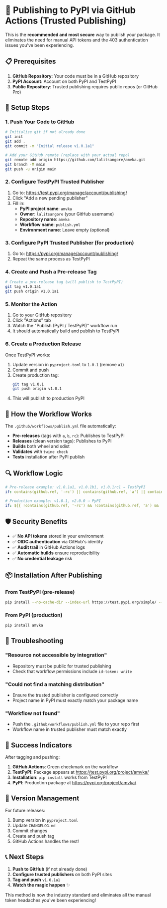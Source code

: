 # 🚀 Publishing to PyPI via GitHub Actions (Trusted Publishing)

This is the **recommended and most secure** way to publish your package. It eliminates the need for manual API tokens and the 403 authentication issues you've been experiencing.

## 📋 Prerequisites

1. **GitHub Repository**: Your code must be in a GitHub repository
2. **PyPI Account**: Account on both PyPI and TestPyPI
3. **Public Repository**: Trusted publishing requires public repos (or GitHub Pro)

## 🔧 Setup Steps

### 1. Push Your Code to GitHub

```bash
# Initialize git if not already done
git init
git add .
git commit -m "Initial release v1.0.1a1"

# Add your GitHub remote (replace with your actual repo)
git remote add origin https://github.com/lalitsangore/amvka.git
git branch -M main
git push -u origin main
```

### 2. Configure TestPyPI Trusted Publisher

1. Go to: https://test.pypi.org/manage/account/publishing/
2. Click "Add a new pending publisher"
3. Fill in:
   - **PyPI project name**: `amvka`
   - **Owner**: `lalitsangore` (your GitHub username)
   - **Repository name**: `amvka`
   - **Workflow name**: `publish.yml`
   - **Environment name**: Leave empty (optional)

### 3. Configure PyPI Trusted Publisher (for production)

1. Go to: https://pypi.org/manage/account/publishing/
2. Repeat the same process as TestPyPI

### 4. Create and Push a Pre-release Tag

```bash
# Create a pre-release tag (will publish to TestPyPI)
git tag v1.0.1a1
git push origin v1.0.1a1
```

### 5. Monitor the Action

1. Go to your GitHub repository
2. Click "Actions" tab
3. Watch the "Publish (PyPI / TestPyPI)" workflow run
4. It should automatically build and publish to TestPyPI

### 6. Create a Production Release

Once TestPyPI works:

1. Update version in `pyproject.toml` to `1.0.1` (remove `a1`)
2. Commit and push
3. Create production tag:
   ```bash
   git tag v1.0.1
   git push origin v1.0.1
   ```
4. This will publish to production PyPI

## 🎯 How the Workflow Works

The `.github/workflows/publish.yml` file automatically:

- **Pre-releases** (tags with `a`, `b`, `rc`): Publishes to TestPyPI
- **Releases** (clean version tags): Publishes to PyPI
- **Builds** both wheel and sdist
- **Validates** with `twine check`
- **Tests** installation after PyPI publish

## 🔍 Workflow Logic

```yaml
# Pre-release example: v1.0.1a1, v1.0.1b1, v1.0.1rc1 → TestPyPI
if: contains(github.ref, '-rc') || contains(github.ref, 'a') || contains(github.ref, 'b')

# Production example: v1.0.1, v2.0.0 → PyPI  
if: ${{ !contains(github.ref, '-rc') && !contains(github.ref, 'a') && !contains(github.ref, 'b') }}
```

## 🛡️ Security Benefits

- ✅ **No API tokens** stored in your environment
- ✅ **OIDC authentication** via GitHub's identity
- ✅ **Audit trail** in GitHub Actions logs
- ✅ **Automatic builds** ensure reproducibility
- ✅ **No credential leakage** risk

## 📦 Installation After Publishing

### From TestPyPI (pre-release)
```bash
pip install --no-cache-dir --index-url https://test.pypi.org/simple/ --extra-index-url https://pypi.org/simple amvka==1.0.1a1
```

### From PyPI (production)
```bash
pip install amvka
```

## 🚨 Troubleshooting

### "Resource not accessible by integration"
- Repository must be public for trusted publishing
- Check that workflow permissions include `id-token: write`

### "Could not find a matching distribution"
- Ensure the trusted publisher is configured correctly
- Project name in PyPI must exactly match your package name

### "Workflow not found"
- Push the `.github/workflows/publish.yml` file to your repo first
- Workflow name in trusted publisher must match exactly

## 🎉 Success Indicators

After tagging and pushing:

1. **GitHub Actions**: Green checkmark on the workflow
2. **TestPyPI**: Package appears at https://test.pypi.org/project/amvka/
3. **Installation**: `pip install` works from TestPyPI
4. **PyPI**: Production package at https://pypi.org/project/amvka/

## 🔄 Version Management

For future releases:

1. Bump version in `pyproject.toml`
2. Update `CHANGELOG.md`
3. Commit changes
4. Create and push tag
5. GitHub Actions handles the rest!

## 📞 Next Steps

1. **Push to GitHub** (if not already done)
2. **Configure trusted publishers** on both PyPI sites
3. **Tag and push** `v1.0.1a1` 
4. **Watch the magic happen** ✨

This method is now the industry standard and eliminates all the manual token headaches you've been experiencing!